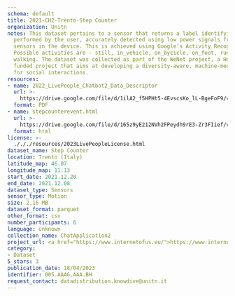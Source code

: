 ```yaml
---
schema: default
title: 2021-CH2-Trento-Step Counter
organization: Unitn
notes: This dataset pertains to a sensor that returns a label identifying the activity
  performed by the user, accurately detected using low power signals from multiple
  sensors in the device. This is achieved using Google’s Activity Recognition API.
  Possible activities are - still, in_vehicle, on_bycicle, on_foot, running, tilting,
  walking. The dataset was collected as part of the WeNet project, a Horizon 2020
  funded project that aims at developing a diversity-aware, machine-mediated paradigm
  for social interactions.
resources:
- name: 2022_LivePeople_Chatbot2_Data_Descriptor
  url: >-
    https://drive.google.com/file/d/1ilA2_f5HPHt5-4EvscsKo_lL-BgeFoF9/view?usp=sharing
  format: PDF
- name: stepcounterevent.html
  url: >-
    https://drive.google.com/file/d/165z9yE212NVh2FPeydh9rE3-Zr3FIief/view?usp=sharing
  format: html
license: >-
  ./././resources/2023LivePeopleLicense.html
dataset_name: Step Counter
location: Trento (Italy)
latitude_map: 46.07
longitude_map: 11.13
start_date: 2021.12.20
end_date: 2021.12.08
dataset_type: Sensors
sensor_type: Motion
size: 2,16 MB
dataset_format: parquet
other_format: csv
number_participants: 6
language: unknown
collection_name: ChatApplication2
project_url: <a href="https://www.internetofus.eu/">https://www.internetofus.eu/</a>
category:
- Dataset
5_stars: 3
publication_date: 18/04/2023
identifier: 005.AAAG.AAA.BH
request_contact: datadistribution.knowdive@unitn.it
---
```

